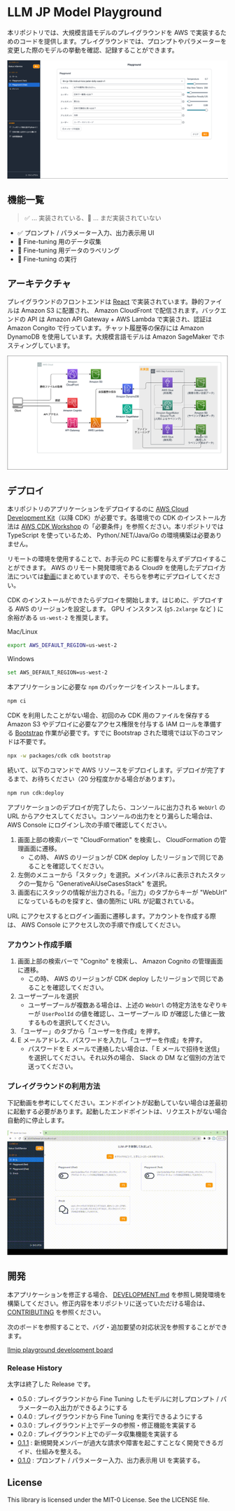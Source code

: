 # LLM JP Model Playground

本リポジトリでは、大規模言語モデルのプレイグラウンドを AWS で実装するためのコードを提供します。プレイグラウンドでは、プロンプトやパラメーターを変更した際のモデルの挙動を確認、記録することができます。

![sc_lp.png](/imgs/sc_lp.png)

## 機能一覧

> :white_check_mark: ... 実装されている、:construction: ... まだ実装されていない

- :white_check_mark: プロンプト / パラメーター入力、出力表示用 UI
- :construction: Fine-tuning 用のデータ収集
- :construction: Fine-tuning 用データのラベリング
- :construction: Fine-tuning の実行

## アーキテクチャ

プレイグラウンドのフロントエンドは [React](https://ja.react.dev/) で実装されています。静的ファイルは Amazon S3 に配置され、 Amazon CloudFront で配信されます。バックエンドの API は Amazon API Gateway + AWS Lambda で実装され、認証は Amazon Congito で行っています。チャット履歴等の保存には Amazon DynamoDB を使用しています。大規模言語モデルは Amazon SageMaker でホスティングしています。

![arch.png](/imgs/arch.png)

## デプロイ

本リポジトリのアプリケーションをデプロイするのに [AWS Cloud Development Kit](https://aws.amazon.com/jp/cdk/)（以降 CDK）が必要です。各環境での CDK のインストール方法は [AWS CDK Workshop](https://cdkworkshop.com/ja/15-prerequisites/100-awscli.html) の「必要条件」を参照ください。本リポジトリでは TypeScript を使っているため、 Python/.NET/Java/Go の環境構築は必要ありません。

リモートの環境を使用することで、お手元の PC に影響を与えずデプロイすることができます。 AWS のリモート開発環境である Cloud9 を使用したデプロイ方法については[動画](https://youtu.be/9sMA17OKP1k?si=XwEp7q6b_EXDBP3p)にまとめていますので、そちらを参考にデプロイしてください。

CDK のインストールができたらデプロイを開始します。はじめに、デプロイする AWS のリージョンを設定します。 GPU インスタンス (`g5.2xlarge` など ) に余裕がある `us-west-2` を推奨します。

Mac/Linux

```bash
export AWS_DEFAULT_REGION=us-west-2
```

Windows
```bash
set AWS_DEFAULT_REGION=us-west-2
```

本アプリケーションに必要な `npm` のパッケージをインストールします。

```bash
npm ci
```

CDK を利用したことがない場合、初回のみ CDK 用のファイルを保存する Amazon S3 やデプロイに必要なアクセス権限を付与する IAM ロールを準備する [Bootstrap](https://docs.aws.amazon.com/ja_jp/cdk/v2/guide/bootstrapping.html) 作業が必要です。すでに Bootstrap された環境では以下のコマンドは不要です。

```bash
npx -w packages/cdk cdk bootstrap
```

続いて、以下のコマンドで AWS リソースをデプロイします。デプロイが完了するまで、お待ちください（20 分程度かかる場合があります）。

```bash
npm run cdk:deploy
```

アプリケーションのデプロイが完了したら、コンソールに出力される `WebUrl` の URL からアクセスしてください。コンソールの出力をとり漏らした場合は、  AWS Console にログインし次の手順で確認してください。

1. 画面上部の検索バーで "CloudFormation" を検索し、 CloudFormation の管理画面に遷移。
   * この時、 AWS のリージョンが CDK deploy したリージョンで同じであることを確認してください。
2. 左側のメニューから「スタック」を選択。メインパネルに表示されたスタックの一覧から "GenerativeAiUseCasesStack" を選択。
3. 画面右にスタックの情報が出力される。「出力」のタブからキーが "WebUrl" になっているものを探すと、値の箇所に URL が記載されている。

URL にアクセスするとログイン画面に遷移します。アカウントを作成する際は、 AWS Console にアクセスし次の手順で作成してください。

### アカウント作成手順

1. 画面上部の検索バーで "Cognito" を検索し、 Amazon Cognito の管理画面に遷移。
   * この時、 AWS のリージョンが CDK deploy したリージョンで同じであることを確認してください。
2. ユーザープールを選択
   * ユーザープールが複数ある場合は、上述の `WebUrl` の特定方法をなぞりキーが `UserPoolId` の値を確認し、ユーザープール ID が確認した値と一致するものを選択してください。
3. 「ユーザー」のタブから「ユーザーを作成」を押す。
4. E メールアドレス、パスワードを入力し「ユーザーを作成」を押す。
   * パスワードを E メールで連絡したい場合は、「 E メールで招待を送信」を選択してください。それ以外の場合、 Slack の DM など個別の方法で送ってください。

### プレイグラウンドの利用方法

下記動画を参考にしてください。エンドポイントが起動していない場合は差最初に起動する必要があります。起動したエンドポイントは、リクエストがない場合自動的に停止します。

![playground.gif](./imgs/playground.gif)

## 開発

本アプリケーションを修正する場合、 [DEVELOPMENT.md](docs/DEVELOPMENT.md) を参照し開発環境を構築してください。修正内容を本リポジトリに送っていただける場合は、 [CONTRIBUTING](CONTRIBUTING.md) を参照ください。

次のボードを参照することで、バグ・追加要望の対応状況を参照することができます。

[llmjp playground development board](https://github.com/orgs/llm-jp/projects/3)

### Release History

太字は終了した Release です。

* 0.5.0 : プレイグラウンドから Fine Tuning したモデルに対しプロンプト / パラメーターの入出力ができるようにする
* 0.4.0 : プレイグラウンドから Fine Tuning を実行できるようにする
* 0.3.0 : プレイグラウンド上でデータの参照・修正機能を実装する
* 0.2.0 : プレイグラウンド上でのデータ収集機能を実装する
* [0.1.1](https://github.com/llm-jp/llm-jp-model-playground/milestone/2) : 新規開発メンバーが過大な請求や障害を起こすことなく開発できるガイド、仕組みを整える。
* [0.1.0](https://github.com/llm-jp/llm-jp-model-playground/milestone/1) : プロンプト / パラメーター入力、出力表示用 UI を実装する。

## License

This library is licensed under the MIT-0 License. See the LICENSE file.
